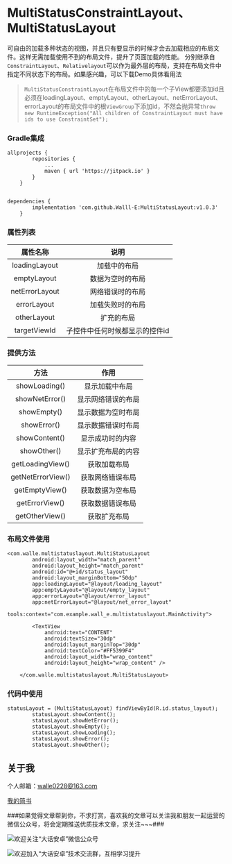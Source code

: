 # MultiStatusConstraintLayout、MultiStatusLayout
可自由的加载多种状态的视图，并且只有要显示的时候才会去加载相应的布局文件。这样无需加载使用不到的布局文件，提升了页面加载的性能。
分别继承自`ConstraintLayout`、`Relativelayout`可以作为最外层的布局，支持在布局文件中指定不同状态下的布局。如果感兴趣，可以下载Demo具体看用法

> `MultiStatusConstraintLayout`在布局文件中的每一个子View都要添加id且必须在loadingLayout、emptyLayout、otherLayout、netErrorLayout、errorLayout的布局文件中的根`ViewGroup`下添加id，不然会抛异常`throw new RuntimeException("All children of ConstraintLayout must have ids to use ConstraintSet");`

### Gradle集成
```
allprojects {
        repositories {
            ...
            maven { url 'https://jitpack.io' }
        }
    }
    
    
dependencies {
        implementation 'com.github.Walll-E:MultiStatusLayout:v1.0.3'
    }
```

### 属性列表
|属性名称   |  说明 |
|:-----:|:-------:|
|loadingLayout  | 加载中的布局 |
|emptyLayout | 数据为空时的布局|
|netErrorLayout| 网络错误时的布局 |
|errorLayout|加载失败时的布局|
|otherLayout|扩充的布局|
|targetViewId|子控件中任何时候都显示的控件id|

### 提供方法
| 方法   |  作用  |
|:-----:|:-------:|
|showLoading()| 显示加载中布局|
|showNetError()| 显示网络错误的布局|
|showEmpty()| 显示数据为空时布局|
|showError()| 显示数据错误时布局|
|showContent()|显示成功时的内容|
|showOther()|显示扩充布局的内容|
|getLoadingView()|获取加载布局|
|getNetErrorView()|获取网络错误布局|
|getEmptyView()|获取数据为空布局|
|getErrorView()|获取数据错误布局|
|getOtherView()|获取扩充布局|

### 布局文件使用
```
<com.walle.multistatuslayout.MultiStatusLayout
        android:layout_width="match_parent"
        android:layout_height="match_parent"
        android:id="@+id/status_layout"
        android:layout_marginBottom="50dp"
        app:loadingLayout="@layout/loading_layout"
        app:emptyLayout="@layout/empty_layout"
        app:errorLayout="@layout/error_layout"
        app:netErrorLayout="@layout/net_error_layout"
        tools:context="com.example.wall_e.multistatuslayout.MainActivity">

        <TextView
            android:text="CONTENT"
            android:textSize="30dp"
            android:layout_marginTop="30dp"
            android:textColor="#FF5399F4"
            android:layout_width="wrap_content"
            android:layout_height="wrap_content" />
       
    </com.walle.multistatuslayout.MultiStatusLayout>

```
### 代码中使用
```
statusLayout = (MultiStatusLayout) findViewById(R.id.status_layout);
        statusLayout.showContent();
        statusLayout.showNetError();
        statusLayout.showEmpty();
        statusLayout.showLoading();
        statusLayout.showError();
        statusLayout.showOther();
```

## 关于我
个人邮箱：walle0228@163.com

[我的简书](http://www.jianshu.com/u/f914004db506)

###如果觉得文章帮到你，不求打赏，喜欢我的文章可以关注我和朋友一起运营的微信公众号，将会定期推送优质技术文章，求关注~~~###

![欢迎关注“大话安卓”微信公众号](http://upload-images.jianshu.io/upload_images/1956769-2f49dcb0dc5195b6.png?imageMogr2/auto-orient/strip%7CimageView2/2/w/1240)

![欢迎加入“大话安卓”技术交流群，互相学习提升](http://upload-images.jianshu.io/upload_images/1956769-326c166b86ed8e94.JPG?imageMogr2/auto-orient/strip%7CimageView2/2/w/1240)
